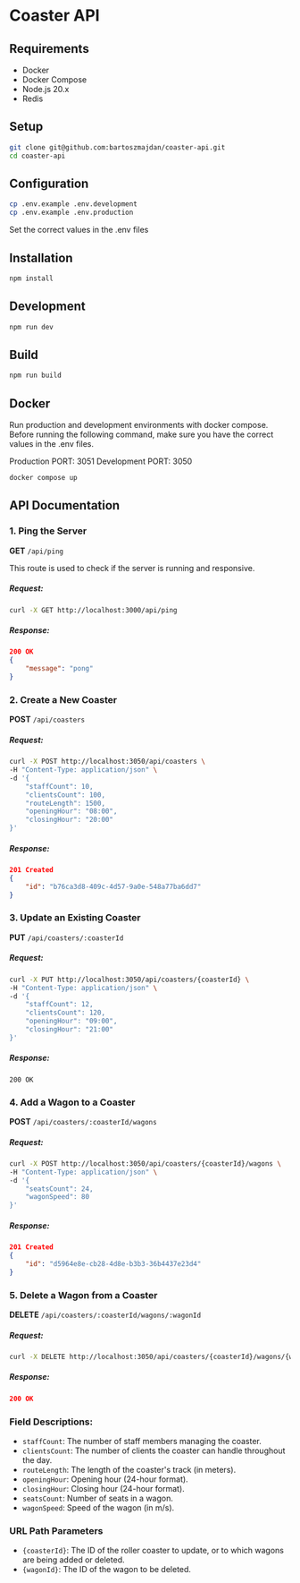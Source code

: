 # Coaster API

## Requirements

-   Docker
-   Docker Compose
-   Node.js 20.x
-   Redis

## Setup

```bash
git clone git@github.com:bartoszmajdan/coaster-api.git
cd coaster-api
```

## Configuration

```bash
cp .env.example .env.development
cp .env.example .env.production
```

Set the correct values in the .env files

## Installation

```bash
npm install
```

## Development

```bash
npm run dev
```

## Build

```bash
npm run build
```

## Docker

Run production and development environments with docker compose.
Before running the following command, make sure you have the correct values in the .env files.

Production PORT: 3051
Development PORT: 3050

```bash
docker compose up
```

## API Documentation

### 1. Ping the Server

**GET** `/api/ping`

This route is used to check if the server is running and responsive.

##### Request:

```bash
curl -X GET http://localhost:3000/api/ping
```

##### Response:

```json
200 OK
{
    "message": "pong"
}
```

### 2. Create a New Coaster

**POST** `/api/coasters`

##### Request:

```bash
curl -X POST http://localhost:3050/api/coasters \
-H "Content-Type: application/json" \
-d '{
    "staffCount": 10,
    "clientsCount": 100,
    "routeLength": 1500,
    "openingHour": "08:00",
    "closingHour": "20:00"
}'
```

##### Response:

```json
201 Created
{
    "id": "b76ca3d8-409c-4d57-9a0e-548a77ba6dd7"
}
```

### 3. Update an Existing Coaster

**PUT** `/api/coasters/:coasterId`

##### Request:

```bash
curl -X PUT http://localhost:3050/api/coasters/{coasterId} \
-H "Content-Type: application/json" \
-d '{
    "staffCount": 12,
    "clientsCount": 120,
    "openingHour": "09:00",
    "closingHour": "21:00"
}'
```

##### Response:

```
200 OK
```

### 4. Add a Wagon to a Coaster

**POST** `/api/coasters/:coasterId/wagons`

##### Request:

```bash
curl -X POST http://localhost:3050/api/coasters/{coasterId}/wagons \
-H "Content-Type: application/json" \
-d '{
    "seatsCount": 24,
    "wagonSpeed": 80
}'
```

##### Response:

```json
201 Created
{
    "id": "d5964e8e-cb28-4d8e-b3b3-36b4437e23d4"
}
```

### 5. Delete a Wagon from a Coaster

**DELETE** `/api/coasters/:coasterId/wagons/:wagonId`

##### Request:

```bash
curl -X DELETE http://localhost:3050/api/coasters/{coasterId}/wagons/{wagonId}
```

##### Response:

```json
200 OK
```

### Field Descriptions:

-   `staffCount`: The number of staff members managing the coaster.
-   `clientsCount`: The number of clients the coaster can handle throughout the day.
-   `routeLength`: The length of the coaster's track (in meters).
-   `openingHour`: Opening hour (24-hour format).
-   `closingHour`: Closing hour (24-hour format).
-   `seatsCount`: Number of seats in a wagon.
-   `wagonSpeed`: Speed of the wagon (in m/s).

### URL Path Parameters

-   `{coasterId}`: The ID of the roller coaster to update, or to which wagons are being added or deleted.
-   `{wagonId}`: The ID of the wagon to be deleted.
